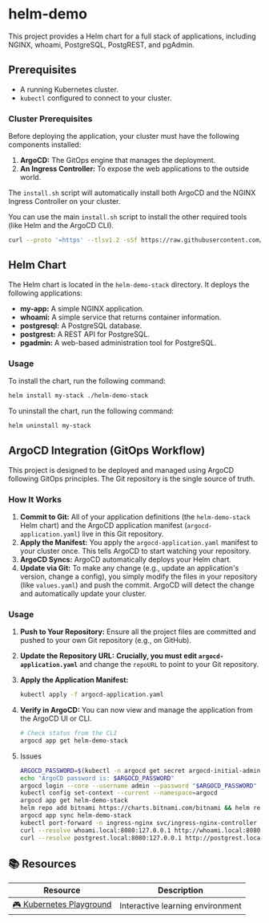 # helm-demo

This project provides a Helm chart for a full stack of applications, including NGINX, whoami, PostgreSQL, PostgREST, and pgAdmin.

## Prerequisites

- A running Kubernetes cluster.
- `kubectl` configured to connect to your cluster.

### Cluster Prerequisites

Before deploying the application, your cluster must have the following components installed:

1.  **ArgoCD:** The GitOps engine that manages the deployment.
2.  **An Ingress Controller:** To expose the web applications to the outside world.

The `install.sh` script will automatically install both ArgoCD and the NGINX Ingress Controller on your cluster.

You can use the main `install.sh` script to install the other required tools (like Helm and the ArgoCD CLI).

```sh
curl --proto '=https' --tlsv1.2 -sSf https://raw.githubusercontent.com/jyasuu/helm-demo/refs/heads/main/install.sh | bash
```

## Helm Chart

The Helm chart is located in the `helm-demo-stack` directory. It deploys the following applications:

- **my-app:** A simple NGINX application.
- **whoami:** A simple service that returns container information.
- **postgresql:** A PostgreSQL database.
- **postgrest:** A REST API for PostgreSQL.
- **pgadmin:** A web-based administration tool for PostgreSQL.

### Usage

To install the chart, run the following command:

```sh
helm install my-stack ./helm-demo-stack
```

To uninstall the chart, run the following command:

```sh
helm uninstall my-stack
```

## ArgoCD Integration (GitOps Workflow)

This project is designed to be deployed and managed using ArgoCD following GitOps principles. The Git repository is the single source of truth.

### How It Works

1.  **Commit to Git:** All of your application definitions (the `helm-demo-stack` Helm chart) and the ArgoCD application manifest (`argocd-application.yaml`) live in this Git repository.
2.  **Apply the Manifest:** You apply the `argocd-application.yaml` manifest to your cluster once. This tells ArgoCD to start watching your repository.
3.  **ArgoCD Syncs:** ArgoCD automatically deploys your Helm chart.
4.  **Update via Git:** To make any change (e.g., update an application's version, change a config), you simply modify the files in your repository (like `values.yaml`) and push the commit. ArgoCD will detect the change and automatically update your cluster.

### Usage

1.  **Push to Your Repository:** Ensure all the project files are committed and pushed to your own Git repository (e.g., on GitHub).

2.  **Update the Repository URL:** **Crucially, you must edit `argocd-application.yaml`** and change the `repoURL` to point to your Git repository.

3.  **Apply the Application Manifest:**
    ```sh
    kubectl apply -f argocd-application.yaml
    ```

4.  **Verify in ArgoCD:** You can now view and manage the application from the ArgoCD UI or CLI.
    ```sh
    # Check status from the CLI
    argocd app get helm-demo-stack
    ```
5. Issues
   ```sh
   ARGOCD_PASSWORD=$(kubectl -n argocd get secret argocd-initial-admin-secret -o jsonpath="{.data.password}" | base64 -d)
   echo "ArgoCD password is: $ARGOCD_PASSWORD"
   argocd login --core --username admin --password "$ARGOCD_PASSWORD" --port-forward-namespace argocd
   kubectl config set-context --current --namespace=argocd
   argocd app get helm-demo-stack
   helm repo add bitnami https://charts.bitnami.com/bitnami && helm repo add runix https://helm.runix.net/ && helm dependency build ./helm-demo-stack
   argocd app sync helm-demo-stack
   kubectl port-forward -n ingress-nginx svc/ingress-nginx-controller 8080:80 &
   curl --resolve whoami.local:8080:127.0.0.1 http://whoami.local:8080
   curl --resolve postgrest.local:8080:127.0.0.1 http://postgrest.local:8080
   ```


## 📚 Resources

| Resource | Description |
|----------|-------------|
| [🎮 Kubernetes Playground](https://killercoda.com/playgrounds/scenario/kubernetes) | Interactive learning environment |



